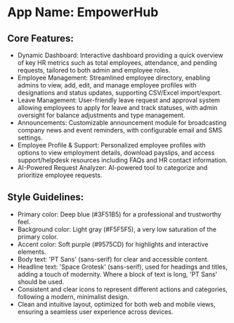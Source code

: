 # **App Name**: EmpowerHub

## Core Features:

- Dynamic Dashboard: Interactive dashboard providing a quick overview of key HR metrics such as total employees, attendance, and pending requests, tailored to both admin and employee roles.
- Employee Management: Streamlined employee directory, enabling admins to view, add, edit, and manage employee profiles with designations and status updates, supporting CSV/Excel import/export.
- Leave Management: User-friendly leave request and approval system allowing employees to apply for leave and track statuses, with admin oversight for balance adjustments and type management.
- Announcements: Customizable announcement module for broadcasting company news and event reminders, with configurable email and SMS settings.
- Employee Profile & Support: Personalized employee profiles with options to view employment details, download payslips, and access support/helpdesk resources including FAQs and HR contact information.
- AI-Powered Request Analyzer: AI-powered tool to categorize and prioritize employee requests.

## Style Guidelines:

- Primary color: Deep blue (#3F51B5) for a professional and trustworthy feel.
- Background color: Light gray (#F5F5F5), a very low saturation of the primary color.
- Accent color: Soft purple (#9575CD) for highlights and interactive elements.
- Body text: 'PT Sans' (sans-serif) for clear and accessible content.
- Headline text: 'Space Grotesk' (sans-serif), used for headings and titles, adding a touch of modernity.  Where a block of text is long, 'PT Sans' should be used.
- Consistent and clear icons to represent different actions and categories, following a modern, minimalist design.
- Clean and intuitive layout, optimized for both web and mobile views, ensuring a seamless user experience across devices.